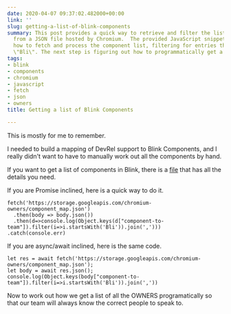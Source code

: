 ```yaml
---
date: 2020-04-07 09:37:02.482000+00:00
link: ''
slug: getting-a-list-of-blink-components
summary: This post provides a quick way to retrieve and filter the list of Blink components
  from a JSON file hosted by Chromium.  The provided JavaScript snippets demonstrate
  how to fetch and process the component list, filtering for entries that begin with
  \"Bli\". The next step is figuring out how to programmatically get a list of OWNERS.
tags:
- blink
- components
- chromium
- javascript
- fetch
- json
- owners
title: Getting a list of Blink Components

---
```


This is mostly for me to remember.

I needed to build a mapping of DevRel support to Blink Components, and I really didn't want to have to manually work out all the components by hand.

If you want to get a list of components in Blink, there is a [file](https://storage.googleapis.com/chromium-owners/component_map.json) that has all the details you need.

If you are Promise inclined, here is a quick way to do it.

```
fetch('https://storage.googleapis.com/chromium-owners/component_map.json')
  .then(body => body.json())
  .then(d=>console.log(Object.keys(d["component-to-team"]).filter(i=>i.startsWith('Bli')).join(',')))
.catch(console.err)
```

If you are async/await inclined, here is the same code.

```
let res = await fetch('https://storage.googleapis.com/chromium-owners/component_map.json');
let body = await res.json();
console.log(Object.keys(body["component-to-team"]).filter(i=>i.startsWith('Bli')).join(','))
```

Now to work out how we get a list of all the OWNERS programatically so that our team will always know the correct people to speak to.


